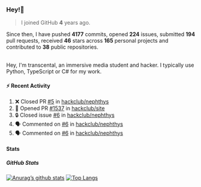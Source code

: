 ### Hey!👋
<!-- [![Banner](banner.png)](https://dillonb07.is-a.dev) -->


> I joined GitHub **4** years ago.

Since then, I have pushed **4177** commits, opened **224** issues, submitted **194** pull requests, received **46** stars across **165** personal projects and contributed to **38** public repositories.

<br>
Hey, I'm transcental, an immersive media student and hacker. I typically use Python, TypeScript or C# for my work.

<br>

#### :zap: Recent Activity

<!--START_SECTION:activity-->
1. ❌ Closed PR [#5](https://github.com/hackclub/nephthys/pull/5) in [hackclub/nephthys](https://github.com/hackclub/nephthys)
2. 💪 Opened PR [#1537](https://github.com/hackclub/site/pull/1537) in [hackclub/site](https://github.com/hackclub/site)
3. 🔒 Closed issue [#6](https://github.com/hackclub/nephthys/issues/6) in [hackclub/nephthys](https://github.com/hackclub/nephthys)
4. 🗣 Commented on [#6](https://github.com/hackclub/nephthys/issues/6#issuecomment-2975871573) in [hackclub/nephthys](https://github.com/hackclub/nephthys)
5. 🗣 Commented on [#6](https://github.com/hackclub/nephthys/issues/6#issuecomment-2975861919) in [hackclub/nephthys](https://github.com/hackclub/nephthys)
<!--END_SECTION:activity-->

#### Stats

##### GitHub Stats
[![Anurag’s github stats](https://github-readme-stats.vercel.app/api?username=transcental&show_icons=true&theme=radical)](https://github.com/transcental)
[![Top Langs](https://github-readme-stats.vercel.app/api/top-langs/?username=transcental&layout=compact&theme=radical)](https://github.com/transcental)
